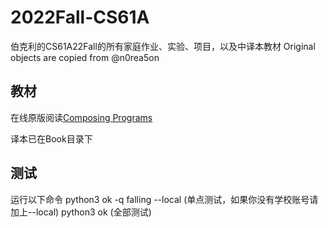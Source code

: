 # 2022Fall-CS61A
伯克利的CS61A22Fall的所有家庭作业、实验、项目，以及中译本教材
Original objects are copied from @n0rea5on


## 教材

在线原版阅读[Composing Programs](https://www.composingprograms.com/)

译本已在Book目录下

## 测试

运行以下命令
python3 ok -q falling --local (单点测试，如果你没有学校账号请加上--local)
python3 ok  (全部测试)
